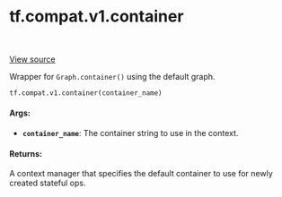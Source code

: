 <div itemscope itemtype="http://developers.google.com/ReferenceObject">
<meta itemprop="name" content="tf.compat.v1.container" />
<meta itemprop="path" content="Stable" />
</div>

# tf.compat.v1.container

<!-- Insert buttons and diff -->

<table class="tfo-notebook-buttons tfo-api" align="left">
</table>

<a target="_blank" href="/code/stable/tensorflow/python/framework/ops.py">View source</a>



Wrapper for `Graph.container()` using the default graph.

``` python
tf.compat.v1.container(container_name)
```



<!-- Placeholder for "Used in" -->


#### Args:


* <b>`container_name`</b>: The container string to use in the context.


#### Returns:

A context manager that specifies the default container to use for newly
created stateful ops.


